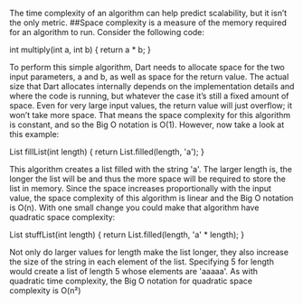 The time complexity of an algorithm can help predict scalability, but it isn’t the only 
metric. ##Space complexity is a measure of the memory required for an algorithm to 
run.
Consider the following code:


int multiply(int a, int b) {
 return a * b;
}


To perform this simple algorithm, Dart needs to allocate space for the two input 
parameters, a and b, as well as space for the return value. The actual size that Dart 
allocates internally depends on the implementation details and where the code is 
running, but whatever the case it’s still a fixed amount of space. Even for very large 
input values, the return value will just overflow; it won’t take more space. That 
means the space complexity for this algorithm is constant, and so the Big O 
notation is O(1).
However, now take a look at this example:

List<String> fillList(int length) {
 return List.filled(length, 'a');
}


This algorithm creates a list filled with the string 'a'. The larger length is, the 
longer the list will be and thus the more space will be required to store the list in 
memory. Since the space increases proportionally with the input value, the space 
complexity of this algorithm is linear and the Big O notation is O(n).
With one small change you could make that algorithm have quadratic space 
complexity:


List<String> stuffList(int length) {
 return List.filled(length, 'a' * length);
}


Not only do larger values for length make the list longer, they also increase the size 
of the string in each element of the list. Specifying 5 for length would create a list of 
length 5 whose elements are 'aaaaa'. As with quadratic time complexity, the Big O 
notation for quadratic space complexity is O(n²)